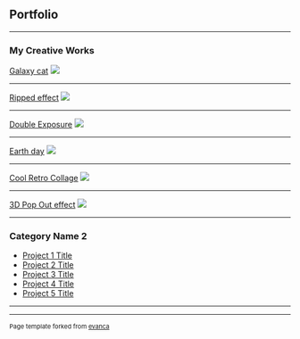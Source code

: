 ## Portfolio

---

### My Creative Works

[Galaxy cat](Galaxycat.jpg)
<img src="Galaxycat.jpg"/>

---
[Ripped effect](/pdf/sample_presentation.pdf)
<img src="Graffitistyle.png"/>

---
[Double Exposure](http://example.com/)
<img src="DoubleExposureEffect.jpg"/>

---
[Earth day](http://example.com/)
<img src="EarthDayPosterProject.jpg"/>

---
[Cool Retro Collage](http://example.com/)
<img src="retroimage.jpg"/>

---
[3D Pop Out effect](http://example.com/)
<img src="maninfrontofcar.jpg"/>

---

### Category Name 2

- [Project 1 Title](http://example.com/)
- [Project 2 Title](http://example.com/)
- [Project 3 Title](http://example.com/)
- [Project 4 Title](http://example.com/)
- [Project 5 Title](http://example.com/)

---




---
<p style="font-size:11px">Page template forked from <a href="https://github.com/evanca/quick-portfolio">evanca</a></p>
<!-- Remove above link if you don't want to attibute -->
